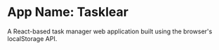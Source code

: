 # App Name: Tasklear

A React-based task manager web application built using the browser's localStorage API.
